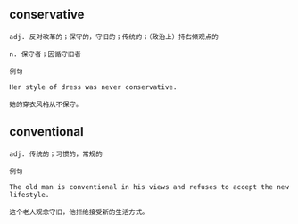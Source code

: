 ## conservative
```
adj. 反对改革的；保守的，守旧的；传统的；（政治上）持右倾观点的

n. 保守者；因循守旧者

例句

Her style of dress was never conservative.

她的穿衣风格从不保守。
```
## conventional
```
adj. 传统的；习惯的，常规的

例句

The old man is conventional in his views and refuses to accept the new lifestyle.

这个老人观念守旧，他拒绝接受新的生活方式。
```